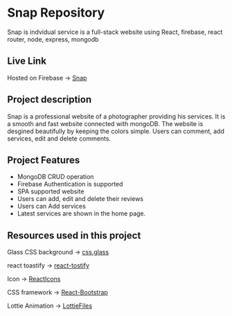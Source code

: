 # Snap Repository
Snap is indvidual service is a full-stack website using React, firebase, react router, node, express, mongodb

## Live Link
Hosted on Firebase -> [Snap](https://snap-io.firebaseapp.com)

## Project description

Snap is a professional website of a photographer providing his services. It is a smooth and fast website connected with mongoDB. The website is desgined beautifully by keeping the colors simple. Users can comment, add services, edit and delete comments.

## Project Features

* MongoDB CRUD operation
* Firebase Authentication is supported
* SPA supported website
* Users can add, edit and delete their reviews
* Users can Add services
* Latest services are shown in the home page.

## Resources used in this project

Glass CSS background -> [css.glass](https://css.glass/)

react toastify -> [react-tostify](https://www.npmjs.com/package/react-toastify)

Icon -> [ReactIcons](https://react-icons.github.io/react-icons/)

CSS framework -> [React-Bootstrap](https://react-bootstrap.github.io/)

Lottie Animation -> [LottieFiles](https://lottiefiles.com/featured)